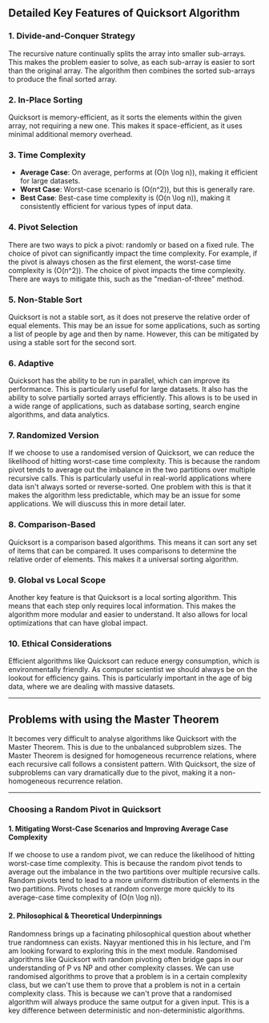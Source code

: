 ## Detailed Key Features of Quicksort Algorithm

### 1. Divide-and-Conquer Strategy
The recursive nature continually splits the array into smaller sub-arrays. This makes the problem easier to solve, as each sub-array is easier to sort than the original array. The algorithm then combines the sorted sub-arrays to produce the final sorted array.

### 2. In-Place Sorting
Quicksort is memory-efficient, as it sorts the elements within the given array, not requiring a new one. This makes it space-efficient, as it uses minimal additional memory overhead.

### 3. Time Complexity
- **Average Case**: On average, performs at \(O(n \log n)\), making it efficient for large datasets.
- **Worst Case**: Worst-case scenario is \(O(n^2)\), but this is generally rare.
- **Best Case**: Best-case time complexity is \(O(n \log n)\), making it consistently efficient for various types of input data.

### 4. Pivot Selection
There are two ways to pick a pivot: randomly or based on a fixed rule. The choice of pivot can significantly impact the time complexity. For example, if the pivot is always chosen as the first element, the worst-case time complexity is \(O(n^2)\). The choice of pivot impacts the time complexity. There are ways to mitigate this, such as the "median-of-three" method.

### 5. Non-Stable Sort
Quicksort is not a stable sort, as it does not preserve the relative order of equal elements. This may be an issue for some applications, such as sorting a list of people by age and then by name. However, this can be mitigated by using a stable sort for the second sort.

### 6. Adaptive
Quicksort has the ability to be run in parallel, which can improve its performance. This is particularly useful for large datasets. It also has the ability to solve partially sorted arrays efficiently. This allows is to be used in a wide range of applications, such as database sorting, search engine algorithms, and data analytics.

### 7. Randomized Version
If we choose to use a randomised version of Quicksort, we can reduce the likelihood of hitting worst-case time complexity. This is because the random pivot tends to average out the imbalance in the two partitions over multiple recursive calls. This is particularly useful in real-world applications where data isn't always sorted or reverse-sorted. One problem with this is that it makes the algorithm less predictable, which may be an issue for some applications. We will diuscuss this in more detail later.

### 8. Comparison-Based
Quicksort is a comparison based algorithms. This means it can sort any set of items that can be compared. It uses comparisons to determine the relative order of elements. This makes it a universal sorting algorithm.

### 9. Global vs Local Scope
Another key feature is that Quicksort is a local sorting algorithm. This means that each step only requires local information. This makes the algorithm more modular and easier to understand. It also allows for local optimizations that can have global impact.


### 10. Ethical Considerations
Efficient algorithms like Quicksort can reduce energy consumption, which is environmentally friendly. As computer scientist we should always be on the lookout for efficiency gains. This is particularly important in the age of big data, where we are dealing with massive datasets. 

---
## Problems with using the Master Theorem
It becomes very difficult to analyse algorithms like Quicksort with the Master Theorem. This is due to the unbalanced subproblem sizes. The Master Theorem is designed for homogeneous recurrence relations, where each recursive call follows a consistent pattern. With Quicksort, the size of subproblems can vary dramatically due to the pivot, making it a non-homogeneous recurrence relation.

---
### Choosing a Random Pivot in Quicksort

#### 1. Mitigating Worst-Case Scenarios and Improving Average Case Complexity
If we choose to use a random pivot, we can reduce the likelihood of hitting worst-case time complexity. This is because the random pivot tends to average out the imbalance in the two partitions over multiple recursive calls. Random pivots tend to lead to a more uniform distribution of elements in the two partitions. Pivots choses at random converge more quickly to its average-case time complexity of \(O(n \log n)\).
#### 2. Philosophical & Theoretical Underpinnings
Randomness brings up a facinating philosophical question about whether true randomness can exists. Nayyar mentioned this in his lecture, and I'm am looking forward to exploring this in the mext module. Randomised algorithms like Quicksort with random pivoting often bridge gaps in our understanding of P vs NP and other complexity classes. We can use randomised algorithms to prove that a problem is in a certain complexity class, but we can't use them to prove that a problem is not in a certain complexity class. This is because we can't prove that a randomised algorithm will always produce the same output for a given input. This is a key difference between deterministic and non-deterministic algorithms.
